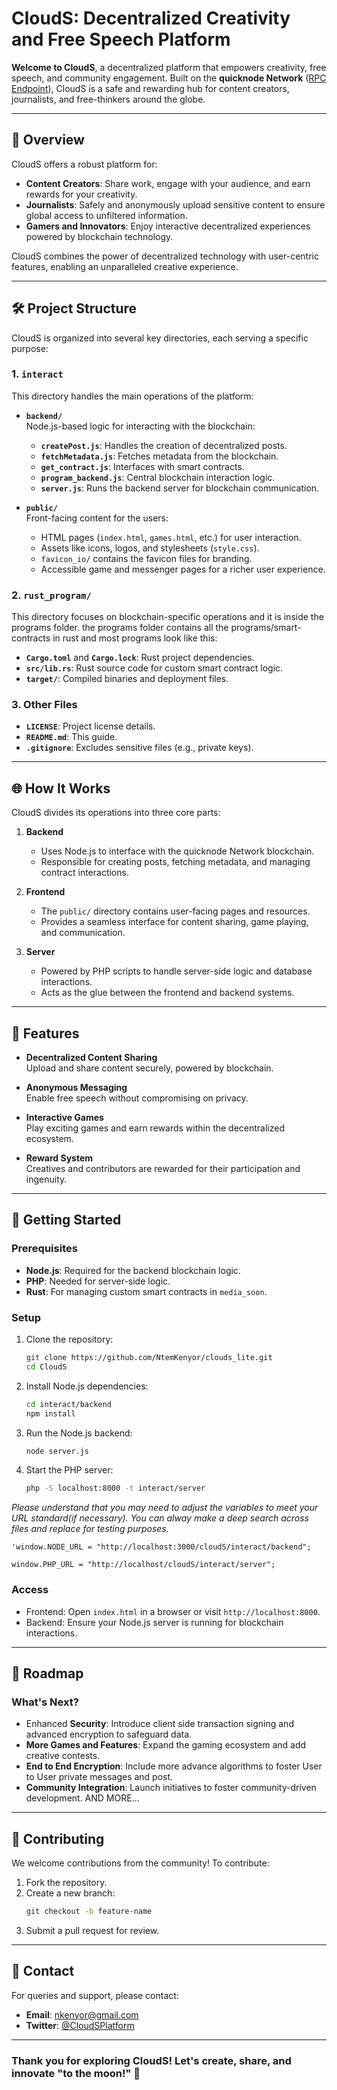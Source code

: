 # CloudS: Decentralized Creativity and Free Speech Platform

**Welcome to CloudS**, a decentralized platform that empowers creativity, free speech, and community engagement. Built on the **quicknode Network** ([RPC Endpoint](https://spring-quick-surf.solana-devnet.quiknode.pro/016ff48f0f7c3f1520e515c01dca9a83ef528317)), CloudS is a safe and rewarding hub for content creators, journalists, and free-thinkers around the globe.

---

## 🚀 **Overview**

CloudS offers a robust platform for:
- **Content Creators**: Share work, engage with your audience, and earn rewards for your creativity.
- **Journalists**: Safely and anonymously upload sensitive content to ensure global access to unfiltered information.
- **Gamers and Innovators**: Enjoy interactive decentralized experiences powered by blockchain technology.

CloudS combines the power of decentralized technology with user-centric features, enabling an unparalleled creative experience.

---

## 🛠️ **Project Structure**

CloudS is organized into several key directories, each serving a specific purpose:

### 1. **`interact`**
This directory handles the main operations of the platform:
   - **`backend/`**  
     Node.js-based logic for interacting with the blockchain:
     - **`createPost.js`**: Handles the creation of decentralized posts.
     - **`fetchMetadata.js`**: Fetches metadata from the blockchain.
     - **`get_contract.js`**: Interfaces with smart contracts.
     - **`program_backend.js`**: Central blockchain interaction logic.
     - **`server.js`**: Runs the backend server for blockchain communication.

   - **`public/`**  
     Front-facing content for the users:
     - HTML pages (`index.html`, `games.html`, etc.) for user interaction.
     - Assets like icons, logos, and stylesheets (`style.css`).
     - `favicon_io/` contains the favicon files for branding.
     - Accessible game and messenger pages for a richer user experience.

   <!-- - **`server/`**  
     Contains PHP-based server-side logic:
     - **`app.php`**: Core server application logic.
     - **`db.php`**: Handles database connections.
     - Other PHP scripts for auxiliary server operations.
 -->

### 2. **`rust_program/`**
   This directory focuses on blockchain-specific operations and it is inside the programs folder. the programs folder contains all the programs/smart-contracts in rust and most programs look like this:
   - **`Cargo.toml`** and **`Cargo.lock`**: Rust project dependencies.
   - **`src/lib.rs`**: Rust source code for custom smart contract logic.
   - **`target/`**: Compiled binaries and deployment files.

### 3. **Other Files**
   - **`LICENSE`**: Project license details.
   - **`README.md`**: This guide.
   - **`.gitignore`**: Excludes sensitive files (e.g., private keys).

---

## 🌐 **How It Works**

CloudS divides its operations into three core parts:

1. **Backend**  
   - Uses Node.js to interface with the quicknode Network blockchain.
   - Responsible for creating posts, fetching metadata, and managing contract interactions.

2. **Frontend**  
   - The `public/` directory contains user-facing pages and resources.
   - Provides a seamless interface for content sharing, game playing, and communication.

3. **Server**  
   - Powered by PHP scripts to handle server-side logic and database interactions.
   - Acts as the glue between the frontend and backend systems.

---

## 🌟 **Features**

- **Decentralized Content Sharing**  
   Upload and share content securely, powered by blockchain.

- **Anonymous Messaging**  
   Enable free speech without compromising on privacy.

- **Interactive Games**  
   Play exciting games and earn rewards within the decentralized ecosystem.

- **Reward System**  
   Creatives and contributors are rewarded for their participation and ingenuity.

---

## 🔧 **Getting Started**

### Prerequisites
- **Node.js**: Required for the backend blockchain logic.
- **PHP**: Needed for server-side logic.
- **Rust**: For managing custom smart contracts in `media_soon`.

### Setup
1. Clone the repository:
   ```bash
   git clone https://github.com/NtemKenyor/clouds_lite.git
   cd CloudS
   ```
2. Install Node.js dependencies:
   ```bash
   cd interact/backend
   npm install
   ```
3. Run the Node.js backend:
   ```bash
   node server.js
   ```
4. Start the PHP server:
   ```bash
   php -S localhost:8000 -t interact/server
   ```
*Please understand that you may need to adjust the variables to meet your URL standard(if necessary). You can alway make a deep search across files and replace for testing purposes.*
```
'window.NODE_URL = "http://localhost:3000/cloudS/interact/backend";

window.PHP_URL = "http://localhost/cloudS/interact/server";
```


### Access
- Frontend: Open `index.html` in a browser or visit `http://localhost:8000`.
- Backend: Ensure your Node.js server is running for blockchain interactions.

---

## 🚧 **Roadmap**

### What's Next?
- Enhanced **Security**: Introduce client side transaction signing and advanced encryption to safeguard data.
- **More Games and Features**: Expand the gaming ecosystem and add creative contests.
- **End to End Encryption**: Include more advance algorithms to foster User to User private messages and post.
- **Community Integration**: Launch initiatives to foster community-driven development. AND MORE...

---

## 🤝 **Contributing**

We welcome contributions from the community! To contribute:
1. Fork the repository.
2. Create a new branch:
   ```bash
   git checkout -b feature-name
   ```
3. Submit a pull request for review.

---

## 💬 **Contact**

For queries and support, please contact:
- **Email**: nkenyor@gmail.com
- **Twitter**: [@CloudSPlatform](https://twitter.com/NKenyor)

---

### Thank you for exploring CloudS! Let's create, share, and innovate **"to the moon!"** 🚀